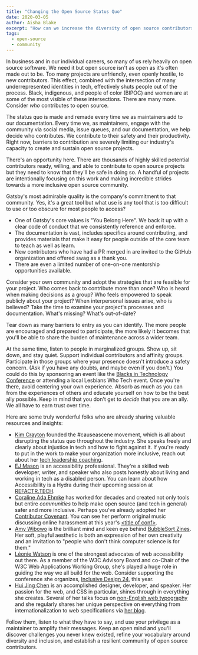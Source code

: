 ```yaml
---
title: "Changing the Open Source Status Quo"
date: 2020-03-05
author: Aisha Blake
excerpt: "How can we increase the diversity of open source contributors? As maintainers, we need to listen to a diverse group of community members and make thoughtful changes to create a truly inclusive project."
tags:
  - open-source
  - community
---
```


In business and in our individual careers, so many of us rely heavily on open source software. We need it but open source isn't as open as it's often made out to be. Too many projects are unfriendly, even openly hostile, to new contributors. This effect, combined with the intersection of many underrepresented identities in tech, effectively shuts people out of the process. Black, indigenous, and people of color (BIPOC) and women are at some of the most visible of these intersections. There are many more. Consider _who_ contributes to open source.

The status quo is made and remade every time we as maintainers add to our documentation. Every time we, as maintainers, engage with the community via social media, issue queues, and our documentation, we help decide who contributes. We contribute to their safety and their productivity. Right now, barriers to contribution are severely limiting our industry's capacity to create and sustain open source projects.

There's an opportunity here. There are thousands of highly skilled potential contributors ready, willing, and able to contribute to open source projects but they need to know that they'll be safe in doing so. A handful of projects are intentionally focusing on this work and making incredible strides towards a more inclusive open source community.

Gatsby's most admirable quality is the company's commitment to that community. Yes, it's a great tool but what use is any tool that is too difficult to use or too obscure for most people to access?

- One of Gatsby's core values is "You Belong Here". We back it up with a clear code of conduct that we consistently reference and enforce.
- The documentation is vast, includes specifics around contributing, and provides materials that make it easy for people outside of the core team to teach as well as learn.
- New contributors who have had a PR merged in are invited to the GitHub organization and offered swag as a thank you.
- There are even a limited number of one-on-one mentorship opportunities available.

Consider your own community and adopt the strategies that are feasible for your project. Who comes back to contribute more than once? Who is heard when making decisions as a group? Who feels empowered to speak publicly about your project? When interpersonal issues arise, who is believed? Take the time to examine your project's processes and documentation. What's missing? What's out-of-date?

Tear down as many barriers to entry as you can identify. The more people are encouraged and prepared to participate, the more likely it becomes that you'll be able to share the burden of maintenance across a wider team.

At the same time, listen to people in marginalized groups. Show up, sit down, and stay quiet. Support individual contributors and affinity groups. Participate in those groups where your presence doesn't introduce a safety concern. (Ask if you have any doubts, and maybe even if you don't.) You could do this by sponsoring an event like the [Blacks in Technology Conference](https://bitcon.tech/) or attending a local Lesbians Who Tech event. Once you're there, avoid centering your own experience. Absorb as much as you can from the experiences of others and educate yourself on how to be the best ally possible. Keep in mind that you don't get to _decide_ that you are an ally. We all have to earn trust over time.

Here are some truly wonderful folks who are already sharing valuable resources and insights:

<!-- Updating as I get responses from people! -->

- [Kim Crayton](https://twitter.com/KimCrayton1) founded the #causeascene movement, which is all about disrupting the status quo throughout the industry. She speaks freely and clearly about injustice in tech and how to fight against it. If you're ready to put in the work to make your organization more inclusive, reach out about her [tech leadership coaching](https://hashtagcauseascene.com/coaching/).
- [EJ Mason](https://twitter.com/codeability) is an accessibility professional. They're a skilled web developer, writer, and speaker who also posts honestly about living and working in tech as a disabled person. You can learn about how Accessibility is a Hydra during their upcoming session at [REFACTR.TECH](https://www.refactr.tech/).
- [Coraline Ada Ehmke](https://twitter.com/CoralineAda) has worked for decades and created not only tools but entire _communities_ to help make open source (and tech in general) safer and more inclusive. Perhaps you've already adopted her [Contributor Covenant](https://www.contributor-covenant.org/). You can see her perform original music discussing online harassment at this year's [&lt;title of conf>](https://www.titleofconf.org/).
- [Amy Wibowo](https://twitter.com/sailorhg) is the brilliant mind and keen eye behind [BubbleSort Zines](https://shop.bubblesort.io/). Her soft, playful aesthetic is both an expression of her own creativity and an invitation to "people who don't think computer science is for them."
- [Léonie Watson](https://twitter.com/LeonieWatson) is one of the strongest advocates of web accessibility out there. As a member of the W3C Advisory Board and co-Chair of the W3C Web Applications Working Group, she's played a huge role in guiding the way we all build for the web. Consider supporting the conference she organizes, [Inclusive Design 24](https://inclusivedesign24.org/), this year.
- [Hui Jing Chen](https://twitter.com/hj_chen) is an accomplished designer, developer, and speaker. Her passion for the web, and CSS in particular, shines through in everything she creates. Several of her talks focus on [non-English web typography](https://www.youtube.com/watch?v=yLQHDGRLOwQ&feature=youtu.be) and she regularly shares her unique perspective on everything from internationalization to web specifications via [her blog](https://www.chenhuijing.com).
  <!-- - [Tatiana Mac](https://twitter.com/TatianaTMac) -->
  <!-- - [Brianna Wu](https://twitter.com/BriannaWu) -->
  <!-- - [Fen Slattery](https://twitter.com/sublimemarch) -->

Follow them, listen to what they have to say, and use your privilege as a maintainer to amplify their messages. Keep an open mind and you'll discover challenges you never knew existed, refine your vocabulary around diversity and inclusion, and establish a resilient community of open source contributors.
